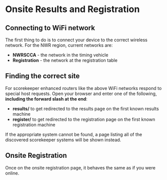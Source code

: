 # Onsite Results and Registration

## Connecting to WiFi network

The first thing to do is to connect your device to the correct wireless network.
For the NWR region, current networks are:

 * **NWRSCCA** - the network in the timing vehicle
 * **Registration** - the network at the registration table

## Finding the correct site

For scorekeeper enhanced routers like the above WiFi networks respond to special host requests.  Open your browser and enter one
of the following, **including the forward slash at the end**:

 * **results/**  to get redirected to the results page on the first known results machine
 * **register/** to get redirected to the registration page on the first known registration machine

If the appropriate system cannot be found, a page listing all of the discovered scorekeeper systems will be shown instead.

## Onsite Registration

Once on the onsite registration page, it behaves the same as if you were online.
